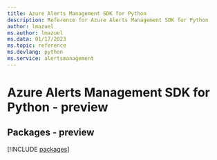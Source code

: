 ```yaml
---
title: Azure Alerts Management SDK for Python
description: Reference for Azure Alerts Management SDK for Python
author: lmazuel
ms.author: lmazuel
ms.data: 01/17/2023
ms.topic: reference
ms.devlang: python
ms.service: alertsmanagement
---
```

# Azure Alerts Management SDK for Python - preview
## Packages - preview
[!INCLUDE [packages](alerts-management-index.md)]